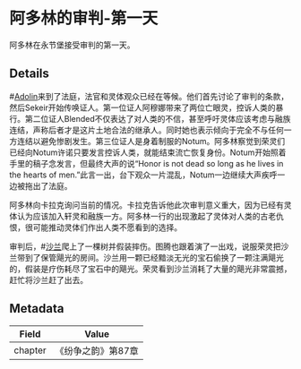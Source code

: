 # 阿多林的审判-第一天
阿多林在永节堡接受审判的第一天。

## Details
#[Adolin](characters/adolin)来到了法庭，法官和灵体观众已经在等候。他们首先讨论了审判的条款，然后Sekeir开始传唤证人。第一位证人阿穆娜带来了两位亡眼灵，控诉人类的暴行。第二位证人Blended不仅表达了对人类的不信，甚至呼吁灵体应该考虑与融族连结，声称后者才是这片土地合法的继承人。同时她也表示倾向于完全不与任何一方连结以避免惨剧发生。第三位证人是身着制服的Notum。阿多林察觉到荣灵们已经向Notum许诺只要发言控诉人类，就能结束流亡恢复身份。Notum开始照着手里的稿子念发言，但最终大声的说“Honor is not dead so long as he lives in the hearts of men.”此言一出，台下观众一片混乱，Notum一边继续大声疾呼一边被拖出了法庭。

阿多林向卡拉克询问当前的情况。卡拉克告诉他此次审判意义重大，因为已经有灵体认为应该加入轩灵和融族一方。阿多林一行的出现激起了灵体对人类的古老仇恨，很可能推动灵体们作出人类不愿看到的选择。

审判后，#[沙兰](characters/shallan)爬上了一棵树并假装摔伤。图腾也跟着演了一出戏，说服荣灵把沙兰带到了保管飓光的房间。沙兰用一颗已经黯淡无光的宝石偷换了一颗注满飓光的，假装是疗伤耗尽了宝石中的飓光。荣灵看到沙兰消耗了大量的飓光非常震撼，赶忙将沙兰赶了出去。

## Metadata
| Field | Value |
| ----- | ----- |
| chapter | 《纷争之韵》第87章 |
